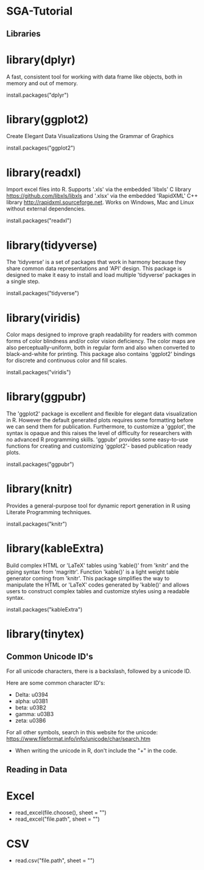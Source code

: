 # SGA-Tutorial

## Libraries

# library(dplyr)

A fast, consistent tool for working with data frame like objects, both in memory and out of memory.

install.packages("dplyr")

# library(ggplot2)

Create Elegant Data Visualizations Using the Grammar of Graphics

install.packages("ggplot2")

# library(readxl)

Import excel files into R. Supports '.xls' via the embedded
'libxls' C library <https://github.com/libxls/libxls> and '.xlsx' via
the embedded 'RapidXML' C++ library <http://rapidxml.sourceforge.net>.
Works on Windows, Mac and Linux without external dependencies.

install.packages("readxl")

# library(tidyverse)

The 'tidyverse' is a set of packages that work in harmony because they share common data representations and 'API' design. This package is designed to make it easy to install and load multiple 'tidyverse' packages in a single step. 

install.packages("tidyverse")

# library(viridis)

Color maps designed to improve graph readability for readers with common forms of color blindness and/or color vision deficiency. The color maps are also perceptually-uniform, both in regular form and also when converted to black-and-white for printing. This package also contains 'ggplot2' bindings for discrete and continuous color and fill scales.

install.packages("viridis")

# library(ggpubr)

The 'ggplot2' package is excellent and flexible for elegant data visualization in R. However the default generated plots requires some formatting before we can send them for publication. Furthermore, to customize a 'ggplot', the syntax is opaque and this raises the level of difficulty for researchers with no advanced R programming skills. 'ggpubr' provides some easy-to-use functions for creating and customizing 'ggplot2'- based publication ready plots.

install.packages("ggpubr")

# library(knitr)

Provides a general-purpose tool for dynamic report generation in R using Literate Programming techniques.

install.packages("knitr")

# library(kableExtra)

Build complex HTML or 'LaTeX' tables using 'kable()' from 'knitr' and the piping syntax from 'magrittr'. Function 'kable()' is a light weight table generator coming from 'knitr'. This package simplifies the way to manipulate the HTML or 'LaTeX' codes generated by 'kable()' and allows users to construct complex tables and customize styles using a readable syntax.

install.packages("kableExtra")

# library(tinytex)


## Common Unicode ID's

For all unicode characters, there is a backslash, followed by a unicode ID.

Here are some common character ID's:

- Delta: u0394
- alpha: u03B1
- beta: u03B2
- gamma: u03B3
- zeta: u03B6

For all other symbols, search in this website for the unicode: https://www.fileformat.info/info/unicode/char/search.htm 
  - When writing the unicode in R, don't include the "+" in the code.
  
## Reading in Data

# Excel
- read_excel(file.choose(), sheet = "")
- read_excel("file.path", sheet = "")

# CSV
- read.csv("file.path", sheet = "")
